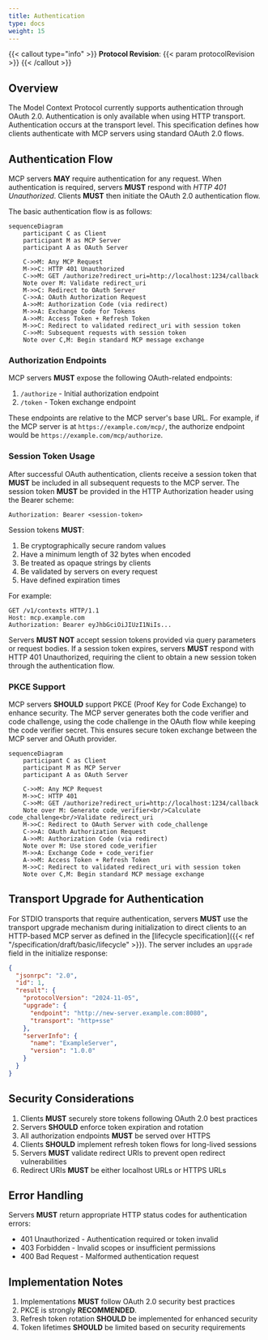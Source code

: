 ```yaml
---
title: Authentication
type: docs
weight: 15
---
```


{{< callout type="info" >}}
**Protocol Revision**: {{< param protocolRevision >}}
{{< /callout >}}

## Overview

The Model Context Protocol currently supports authentication through OAuth 2.0. Authentication is only available when using HTTP transport. Authentication occurs at the transport level. This specification defines how clients authenticate with MCP servers using standard OAuth 2.0 flows.

## Authentication Flow

MCP servers **MAY** require authentication for any request. When authentication is required, servers **MUST** respond with *HTTP 401 Unauthorized*. Clients **MUST** then initiate the OAuth 2.0 authentication flow.

The basic authentication flow is as follows:

```mermaid
sequenceDiagram
    participant C as Client
    participant M as MCP Server
    participant A as OAuth Server

    C->>M: Any MCP Request
    M->>C: HTTP 401 Unauthorized
    C->>M: GET /authorize?redirect_uri=http://localhost:1234/callback
    Note over M: Validate redirect_uri
    M->>C: Redirect to OAuth Server
    C->>A: OAuth Authorization Request
    A->>M: Authorization Code (via redirect)
    M->>A: Exchange Code for Tokens
    A->>M: Access Token + Refresh Token
    M->>C: Redirect to validated redirect_uri with session token
    C->>M: Subsequent requests with session token
    Note over C,M: Begin standard MCP message exchange
```

### Authorization Endpoints

MCP servers **MUST** expose the following OAuth-related endpoints:

1. `/authorize` - Initial authorization endpoint
2. `/token` - Token exchange endpoint

These endpoints are relative to the MCP server's base URL. For example, if the MCP server is at `https://example.com/mcp/`, the authorize endpoint would be `https://example.com/mcp/authorize`.

### Session Token Usage

After successful OAuth authentication, clients receive a session token that **MUST** be included in all subsequent requests to the MCP server. The session token **MUST** be provided in the HTTP Authorization header using the Bearer scheme:

```
Authorization: Bearer <session-token>
```

Session tokens **MUST**:
1. Be cryptographically secure random values
2. Have a minimum length of 32 bytes when encoded
3. Be treated as opaque strings by clients
4. Be validated by servers on every request
5. Have defined expiration times

For example:
```http
GET /v1/contexts HTTP/1.1
Host: mcp.example.com
Authorization: Bearer eyJhbGciOiJIUzI1NiIs...
```

Servers **MUST NOT** accept session tokens provided via query parameters or request bodies. If a session token expires, servers **MUST** respond with HTTP 401 Unauthorized, requiring the client to obtain a new session token through the authentication flow.

### PKCE Support

MCP servers **SHOULD** support PKCE (Proof Key for Code Exchange) to enhance security. The MCP server generates both the code verifier and code challenge, using the code challenge in the OAuth flow while keeping the code verifier secret. This ensures secure token exchange between the MCP server and OAuth provider.

```mermaid
sequenceDiagram
    participant C as Client
    participant M as MCP Server
    participant A as OAuth Server

    C->>M: Any MCP Request
    M->>C: HTTP 401
    C->>M: GET /authorize?redirect_uri=http://localhost:1234/callback
    Note over M: Generate code_verifier<br/>Calculate code_challenge<br/>Validate redirect_uri
    M->>C: Redirect to OAuth Server with code_challenge
    C->>A: OAuth Authorization Request
    A->>M: Authorization Code (via redirect)
    Note over M: Use stored code_verifier
    M->>A: Exchange Code + code_verifier
    A->>M: Access Token + Refresh Token
    M->>C: Redirect to validated redirect_uri with session token
    Note over C,M: Begin standard MCP message exchange
```

## Transport Upgrade for Authentication

For STDIO transports that require authentication, servers **MUST** use the transport upgrade mechanism during initialization to direct clients to an HTTP-based MCP server as defined in the [lifecycle specification]({{< ref "/specification/draft/basic/lifecycle" >}}). The server includes an `upgrade` field in the initialize response:

```json
{
  "jsonrpc": "2.0",
  "id": 1,
  "result": {
    "protocolVersion": "2024-11-05",
    "upgrade": {
      "endpoint": "http://new-server.example.com:8080",
      "transport": "http+sse"
    },
    "serverInfo": {
      "name": "ExampleServer",
      "version": "1.0.0"
    }
  }
}
```

## Security Considerations

1. Clients **MUST** securely store tokens following OAuth 2.0 best practices
2. Servers **SHOULD** enforce token expiration and rotation
3. All authorization endpoints **MUST** be served over HTTPS
4. Clients **SHOULD** implement refresh token flows for long-lived sessions
5. Servers **MUST** validate redirect URIs to prevent open redirect vulnerabilities
6. Redirect URIs **MUST** be either localhost URLs or HTTPS URLs

## Error Handling

Servers **MUST** return appropriate HTTP status codes for authentication errors:

- 401 Unauthorized - Authentication required or token invalid
- 403 Forbidden - Invalid scopes or insufficient permissions
- 400 Bad Request - Malformed authentication request

## Implementation Notes

1. Implementations **MUST** follow OAuth 2.0 security best practices
2. PKCE is strongly **RECOMMENDED**.
3. Refresh token rotation **SHOULD** be implemented for enhanced security
4. Token lifetimes **SHOULD** be limited based on security requirements
